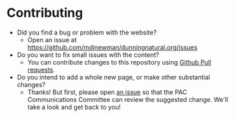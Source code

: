 # Contributing

- Did you find a bug or problem with the website?
  - Open an issue at https://github.com/mdjnewman/dunningnatural.org/issues
- Do you want to fix small issues with the content?
  - You can contribute changes to this repository using [Github Pull requests](https://docs.github.com/en/pull-requests/collaborating-with-pull-requests/proposing-changes-to-your-work-with-pull-requests/about-pull-requests).
- Do you intend to add a whole new page, or make other substantial changes?
  - Thanks! But first, please open [an issue](https://github.com/mdjnewman/dunningnatural.org/issues) so that the PAC Communications Committee can review the suggested change. We'll take a look and get back to you!

